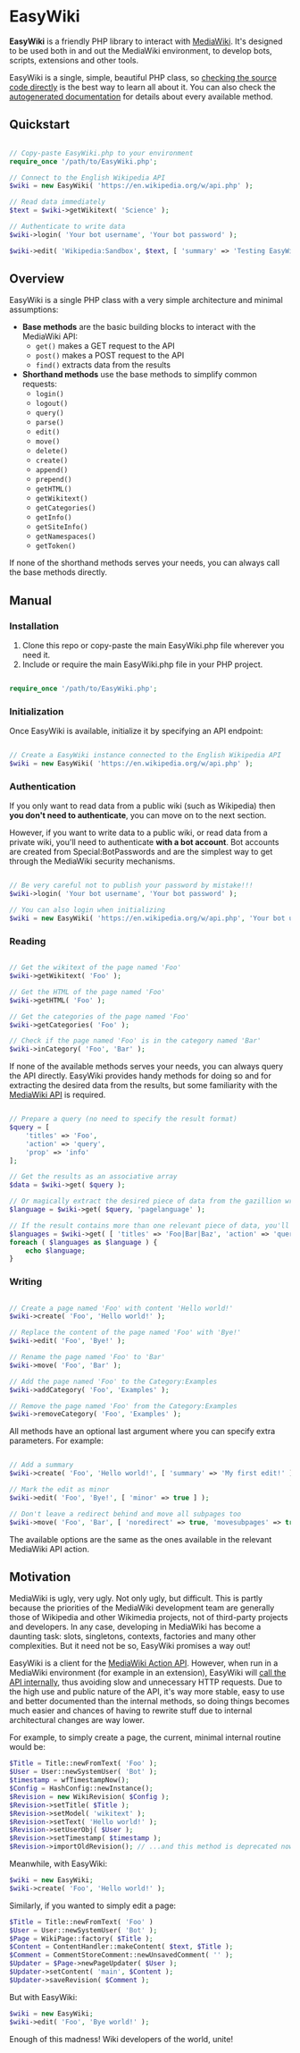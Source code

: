 # EasyWiki

**EasyWiki** is a friendly PHP library to interact with [MediaWiki](https://mediawiki.org/). It's designed to be used both in and out the MediaWiki environment, to develop bots, scripts, extensions and other tools.

EasyWiki is a single, simple, beautiful PHP class, so [checking the source code directly](https://github.com/Sophivorus/EasyWiki/blob/main/EasyWiki.php) is the best way to learn all about it. You can also check the [autogenerated documentation](https://sophivorus.github.io/EasyWiki/classes/EasyWiki.html) for details about every available method.

## Quickstart

```php

// Copy-paste EasyWiki.php to your environment
require_once '/path/to/EasyWiki.php';

// Connect to the English Wikipedia API
$wiki = new EasyWiki( 'https://en.wikipedia.org/w/api.php' );

// Read data immediately
$text = $wiki->getWikitext( 'Science' );

// Authenticate to write data
$wiki->login( 'Your bot username', 'Your bot password' );

$wiki->edit( 'Wikipedia:Sandbox', $text, [ 'summary' => 'Testing EasyWiki' ] );

```

## Overview

EasyWiki is a single PHP class with a very simple architecture and minimal assumptions:

- **Base methods** are the basic building blocks to interact with the MediaWiki API:
    - `get()` makes a GET request to the API
    - `post()` makes a POST request to the API
    - `find()` extracts data from the results
- **Shorthand methods** use the base methods to simplify common requests:
    - `login()`
    - `logout()`
    - `query()`
    - `parse()`
    - `edit()`
    - `move()`
    - `delete()`
    - `create()`
    - `append()`
    - `prepend()`
    - `getHTML()`
    - `getWikitext()`
    - `getCategories()`
    - `getInfo()`
    - `getSiteInfo()`
    - `getNamespaces()`
    - `getToken()`

If none of the shorthand methods serves your needs, you can always call the base methods directly.

## Manual

### Installation

1. Clone this repo or copy-paste the main EasyWiki.php file wherever you need it.
2. Include or require the main EasyWiki.php file in your PHP project.

```php

require_once '/path/to/EasyWiki.php';

```

### Initialization

Once EasyWiki is available, initialize it by specifying an API endpoint:

```php

// Create a EasyWiki instance connected to the English Wikipedia API
$wiki = new EasyWiki( 'https://en.wikipedia.org/w/api.php' );

```

### Authentication

If you only want to read data from a public wiki (such as Wikipedia) then **you don't need to authenticate**, you can move on to the next section.

However, if you want to write data to a public wiki, or read data from a private wiki, you'll need to authenticate **with a bot account**. Bot accounts are created from Special:BotPasswords and are the simplest way to get through the MediaWiki security mechanisms.

```php

// Be very careful not to publish your password by mistake!!!
$wiki->login( 'Your bot username', 'Your bot password' );

// You can also login when initializing
$wiki = new EasyWiki( 'https://en.wikipedia.org/w/api.php', 'Your bot username', 'Your bot password' );

```

### Reading

```php

// Get the wikitext of the page named 'Foo'
$wiki->getWikitext( 'Foo' );

// Get the HTML of the page named 'Foo'
$wiki->getHTML( 'Foo' );

// Get the categories of the page named 'Foo'
$wiki->getCategories( 'Foo' );

// Check if the page named 'Foo' is in the category named 'Bar'
$wiki->inCategory( 'Foo', 'Bar' );

```

If none of the available methods serves your needs, you can always query the API directly. EasyWiki provides handy methods for doing so and for extracting the desired data from the results, but some familiarity with the [MediaWiki API](https://www.mediawiki.org/wiki/API) is required.

```php

// Prepare a query (no need to specify the result format)
$query = [
    'titles' => 'Foo',
    'action' => 'query',
    'prop' => 'info'
];

// Get the results as an associative array
$data = $wiki->get( $query );

// Or magically extract the desired piece of data from the gazillion wrappers
$language = $wiki->get( $query, 'pagelanguage' );

// If the result contains more than one relevant piece of data, you'll get an array of values instead
$languages = $wiki->get( [ 'titles' => 'Foo|Bar|Baz', 'action' => 'query', 'prop' => 'info' ], 'pagelanguage' );
foreach ( $languages as $language ) {
    echo $language;
}

```

### Writing

```php

// Create a page named 'Foo' with content 'Hello world!'
$wiki->create( 'Foo', 'Hello world!' );

// Replace the content of the page named 'Foo' with 'Bye!'
$wiki->edit( 'Foo', 'Bye!' );

// Rename the page named 'Foo' to 'Bar'
$wiki->move( 'Foo', 'Bar' );

// Add the page named 'Foo' to the Category:Examples
$wiki->addCategory( 'Foo', 'Examples' );

// Remove the page named 'Foo' from the Category:Examples
$wiki->removeCategory( 'Foo', 'Examples' );

```

All methods have an optional last argument where you can specify extra parameters. For example:

```php

// Add a summary
$wiki->create( 'Foo', 'Hello world!', [ 'summary' => 'My first edit!' ] );

// Mark the edit as minor
$wiki->edit( 'Foo', 'Bye!', [ 'minor' => true ] );

// Don't leave a redirect behind and move all subpages too
$wiki->move( 'Foo', 'Bar', [ 'noredirect' => true, 'movesubpages' => true ] );

```

The available options are the same as the ones available in the relevant MediaWiki API action.

## Motivation

MediaWiki is ugly, very ugly. Not only ugly, but difficult. This is partly because the priorities of the MediaWiki development team are generally those of Wikipedia and other Wikimedia projects, not of third-party projects and developers. In any case, developing in MediaWiki has become a daunting task: slots, singletons, contexts, factories and many other complexities. But it need not be so, EasyWiki promises a way out!

EasyWiki is a client for the [MediaWiki Action API](https://www.mediawiki.org/wiki/API). However, when run in a MediaWiki environment (for example in an extension), EasyWiki will [call the API internally](https://www.mediawiki.org/wiki/API:Calling_internally#From_application_code), thus avoiding slow and unnecessary HTTP requests. Due to the high use and public nature of the API, it's way more stable, easy to use and better documented than the internal methods, so doing things becomes much easier and chances of having to rewrite stuff due to internal architectural changes are way lower.

For example, to simply create a page, the current, minimal internal routine would be:

```php
$Title = Title::newFromText( 'Foo' );
$User = User::newSystemUser( 'Bot' );
$timestamp = wfTimestampNow();
$Config = HashConfig::newInstance();
$Revision = new WikiRevision( $Config );
$Revision->setTitle( $Title );
$Revision->setModel( 'wikitext' );
$Revision->setText( 'Hello world!' );
$Revision->setUserObj( $User );
$Revision->setTimestamp( $timestamp );
$Revision->importOldRevision(); // ...and this method is deprecated now
```

Meanwhile, with EasyWiki:

```php
$wiki = new EasyWiki;
$wiki->create( 'Foo', 'Hello world!' );
```

Similarly, if you wanted to simply edit a page:

```php
$Title = Title::newFromText( 'Foo' )
$User = User::newSystemUser( 'Bot' );
$Page = WikiPage::factory( $Title );
$Content = ContentHandler::makeContent( $text, $Title );
$Comment = CommentStoreComment::newUnsavedComment( '' );
$Updater = $Page->newPageUpdater( $User );
$Updater->setContent( 'main', $Content );
$Updater->saveRevision( $Comment );
```

But with EasyWiki:

```php
$wiki = new EasyWiki;
$wiki->edit( 'Foo', 'Bye world!' );
```

Enough of this madness! Wiki developers of the world, unite!

